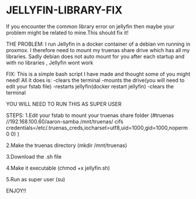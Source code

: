 # JELLYFIN-LIBRARY-FIX
If you encounter the common library error on jellyfin then maybe your problem might be related to mine.This should fix it!

THE PROBLEM:
I run Jellyfin in a docker container of a debian vm running in proxmox. I therefore need to mount my truenas share drive which 
has all my libraries. Sadly debian does not auto mount for you after each startup and with no libraries , Jellyfin wont work 

FIX:
This is a simple bash script I have made and thought some of you might need!
All it does is:
-clears the terminal
-mounts the drive(you will need to edit your fstab file)
-restarts jellyfin(docker restart jellyfin)
-clears the terminal 

YOU WILL NEED TO RUN THIS AS SUPER USER

STEPS:
1.Edit your fstab to mount your truenas share folder
(#truenas
//192.168.100.60/aaron-samba /mnt/truenas/ cifs credentials=/etc/.truenas_creds,iocharset=utf8,uid=1000,gid=1000,noperm 0 0)
)

2.Make the truenas directory 
  (mkdir /mnt/truenas)
  
3.Download the .sh file

4.Make it executable
  (chmod +x jellyfin.sh)

5.Run as super user
 (su)


ENJOY!!
 
 
